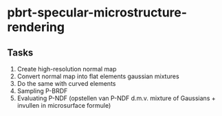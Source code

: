 # pbrt-specular-microstructure-rendering

## Tasks
1. Create high-resolution normal map
2. Convert normal map into flat elements gaussian mixtures
3. Do the same with curved elements
4. Sampling P-BRDF
5. Evaluating P-NDF (opstellen van P-NDF d.m.v. mixture of Gaussians + invullen in microsurface formule)
